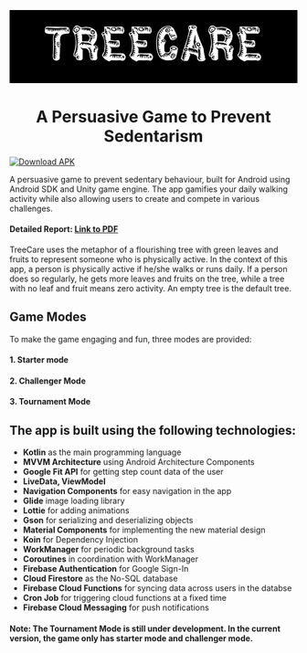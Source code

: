 <p align="center">
  <img src="https://raw.githubusercontent.com/Devansh-Maurya/TreeCare/master/TreeCare%20Name%20Logo.png"/>
  <h1 align = "center">A Persuasive Game to Prevent Sedentarism</h1>
</p>

[![Download APK](https://img.shields.io/badge/APK-Download-%233DDC84)](https://github.com/Devansh-Maurya/TreeCare/raw/master/TreeCare.apk)

A persuasive game to prevent sedentary behaviour, built for Android using Android SDK and Unity game engine. The app gamifies your daily walking activity while also allowing users to create and compete in various challenges.

#### Detailed Report: [Link to PDF](https://drive.google.com/open?id=1Qqsmh4Rdsda6ex7oUO83Shqa3cQ__1Me)

TreeCare uses the metaphor of a flourishing tree with green leaves and fruits to represent someone who is physically active. In the context of this app, a person is physically active if he/she walks or runs daily. If a person does so regularly, he gets more leaves and fruits on the tree, while a tree with no leaf and fruit means zero activity. An empty tree is the default tree.

## Game Modes
To make the game engaging and fun, three modes are provided:
#### 1. Starter mode
#### 2. Challenger Mode
#### 3. Tournament Mode

## The app is built using the following technologies:

* **Kotlin** as the main programming language
* **MVVM Architecture** using Android Architecture Components
* **Google Fit API** for getting step count data of the user
* **LiveData, ViewModel**
* **Navigation Components** for easy navigation in the app
* **Glide** image loading library
* **Lottie** for adding animations
* **Gson** for serializing and deserializing objects
* **Material Components** for implementing the new material design
* **Koin** for Dependency Injection
* **WorkManager** for periodic background tasks
* **Coroutines** in coordination with WorkManager
* **Firebase Authentication** for Google Sign-In
* **Cloud Firestore** as the No-SQL database
* **Firebase Cloud Functions** for syncing data across users in the databse
* **Cron Job** for triggering cloud functions at a fixed time
* **Firebase Cloud Messaging** for push notifications

#### Note: The Tournament Mode is still under development. In the current version, the game only has starter mode and challenger mode.
